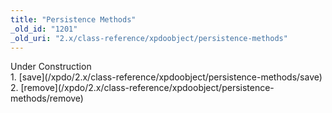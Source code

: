 ```yaml
---
title: "Persistence Methods"
_old_id: "1201"
_old_uri: "2.x/class-reference/xpdoobject/persistence-methods"
---
```


<div class="note">Under Construction</div>1. [save](/xpdo/2.x/class-reference/xpdoobject/persistence-methods/save)
2. [remove](/xpdo/2.x/class-reference/xpdoobject/persistence-methods/remove)